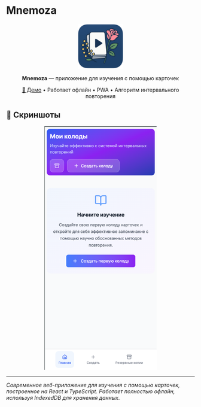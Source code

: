 # Mnemoza

<div align="center">
  <img src="src/assets/logo.png" alt="Mnemoza Logo" width="120" height="120">
  
  **Mnemoza** — приложение для изучения с помощью карточек
  
  [🚀 Демо](https://serpres.github.io/mnemoza/) • Работает офлайн • PWA • Алгоритм интервального повторения
</div>

## 📱 Скриншоты

<div align="center">
  <img src="src/assets/image.png" alt="Mnemoza Screenshots" width="300">
</div>

---

*Современное веб-приложение для изучения с помощью карточек, построенное на React и TypeScript. Работает полностью офлайн, используя IndexedDB для хранения данных.*